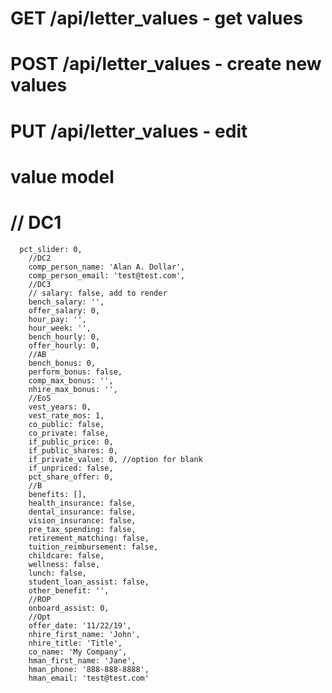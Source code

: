 # GET /api/letter_values - get values
# POST /api/letter_values - create new values
# PUT /api/letter_values - edit

# value model

#       // DC1
      pct_slider: 0,
        //DC2
        comp_person_name: 'Alan A. Dollar',
        comp_person_email: 'test@test.com',
        //DC3
        // salary: false, add to render
        bench_salary: '',
        offer_salary: 0,
        hour_pay: '',
        hour_week: '',
        bench_hourly: 0,
        offer_hourly: 0,
        //AB
        bench_bonus: 0,
        perform_bonus: false,
        comp_max_bonus: '',
        nhire_max_bonus: '',
        //EoS
        vest_years: 0,
        vest_rate_mos: 1,
        co_public: false,
        co_private: false,
        if_public_price: 0,
        if_public_shares: 0,
        if_private_value: 0, //option for blank
        if_unpriced: false,
        pct_share_offer: 0,
        //B
        benefits: [],
        health_insurance: false,
        dental_insurance: false,
        vision_insurance: false,
        pre_tax_spending: false,
        retirement_matching: false,
        tuition_reimbursement: false,
        childcare: false,
        wellness: false,
        lunch: false,
        student_loan_assist: false,
        other_benefit: '',
        //ROP
        onboard_assist: 0,
        //Opt
        offer_date: '11/22/19',
        nhire_first_name: 'John',
        nhire_title: 'Title',
        co_name: 'My Company',
        hman_first_name: 'Jane',
        hman_phone: '888-888-8888',
        hman_email: 'test@test.com'
